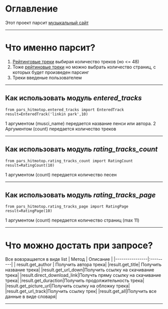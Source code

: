 # Оглавление
Этот проект парсит [музыкальный сайт](https://rur.hitmotop.com/)
____
# Что именно парсит?
1. [Рейтинговые треки](https://rur.hitmotop.com/songs/top-rated) выбирая количество треков (но <= 48)
2. Тоже [рейтиновые треки](https://rur.hitmotop.com/songs/top-rated) но можно выбрать количество страниц, с которых будет произведен парсинг
3. Треки введеные пользователем
____
## Как использовать модуль *entered_tracks*
```
from pars_hitmotop.entered_tracks import EnteredTrack
result=EnteredTrack('linkin park',10)
```
1 аргументом (musci_name) передается название пенси или автора. 2 Аргументом (count) передается количество треков
____
## Как использовать модуль *rating_tracks_count*
```
from pars_hitmotop.rating_tracks_count import RatingCount
result=RatingCount(10)
```
1 аргументом (count) передается количество песен
____
## Как использовать модуль *rating_tracks_page*
```
from pars_hitmotop.rating_tracks_page import RatingPage
result=RatingPage(10)
```
1 аргументом (count) передается количество страниц (max 11)
____
# Что можно достать при запросе?
Все вовзращается в виде list
| Метод | Описание |
|----------------|:---------|
| result.get_author | Получить автора трека|
|result.get_title| Получить название трека|
|result.get_url_down|Получить ссылку на скачивание трека|
|result.direct_download_link|Получть пряму ссылку на скачивание трека|
|result.get_duraction|Получить продолжительность трека|
|result.get_picture_url|Получить ссылку на обложку трека|
|result.get_url_track|Получить ссылку трек|
|result.get_all|Получить все данные в виде словаря|


____
